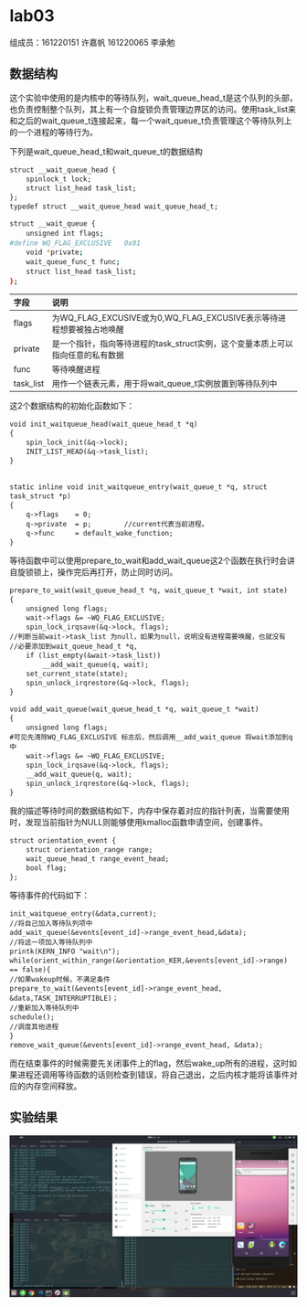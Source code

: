 # lab03
组成员：161220151 许嘉帆 161220065 李承勉

## 数据结构
这个实验中使用的是内核中的等待队列，wait_queue_head_t是这个队列的头部，也负责控制整个队列，其上有一个自旋锁负责管理边界区的访问。使用task_list来和之后的wait_queue_t连接起来，每一个wait_queue_t负责管理这个等待队列上的一个进程的等待行为。

下列是wait_queue_head_t和wait_queue_t的数据结构
```
struct __wait_queue_head {
    spinlock_t lock;
    struct list_head task_list;
};
typedef struct __wait_queue_head wait_queue_head_t;
```

```{.bash bgcolor = "bg"}
struct __wait_queue {
    unsigned int flags;
#define WQ_FLAG_EXCLUSIVE   0x01
    void *private;
    wait_queue_func_t func;
    struct list_head task_list;
};
```
|字段|说明|
|:---|:---|
|flags|为WQ_FLAG_EXCUSIVE或为0,WQ_FLAG_EXCUSIVE表示等待进程想要被独占地唤醒|
|private|是一个指针，指向等待进程的task_struct实例，这个变量本质上可以指向任意的私有数据|
|func|等待唤醒进程|
|task_list|用作一个链表元素，用于将wait_queue_t实例放置到等待队列中|

这2个数据结构的初始化函数如下：
```
void init_waitqueue_head(wait_queue_head_t *q)
{
    spin_lock_init(&q->lock);
    INIT_LIST_HEAD(&q->task_list);
}
```
```

static inline void init_waitqueue_entry(wait_queue_t *q, struct task_struct *p)
{
	q->flags	= 0;
	q->private	= p;        //current代表当前进程。
	q->func		= default_wake_function;
}
```
等待函数中可以使用prepare_to_wait和add_wait_queue这2个函数在执行时会讲自旋锁锁上，操作完后再打开，防止同时访问。
```
prepare_to_wait(wait_queue_head_t *q, wait_queue_t *wait, int state)
{
	unsigned long flags;
	wait->flags &= ~WQ_FLAG_EXCLUSIVE;
	spin_lock_irqsave(&q->lock, flags); 
//判断当前wait->task_list 为null，如果为null，说明没有进程需要唤醒，也就没有
//必要添加到wait_queue_head_t *q,
	if (list_empty(&wait->task_list))
		__add_wait_queue(q, wait);
	set_current_state(state);
	spin_unlock_irqrestore(&q->lock, flags);
}
```
```
void add_wait_queue(wait_queue_head_t *q, wait_queue_t *wait)
{
	unsigned long flags;
#可见先清除WQ_FLAG_EXCLUSIVE 标志后，然后调用__add_wait_queue 将wait添加到q中
	wait->flags &= ~WQ_FLAG_EXCLUSIVE;
	spin_lock_irqsave(&q->lock, flags);
	__add_wait_queue(q, wait);
	spin_unlock_irqrestore(&q->lock, flags);
}
```
我的描述等待时间的数据结构如下，内存中保存着对应的指针列表，当需要使用时，发现当前指针为NULL则能够使用kmalloc函数申请空间，创建事件。
```
struct orientation_event {
	struct orientation_range range;
	wait_queue_head_t range_event_head;
	bool flag;
};
```
等待事件的代码如下：
```
init_waitqueue_entry(&data,current);  
//将自己加入等待队列项中			
add_wait_queue(&events[event_id]->range_event_head,&data); 
//将这一项加入等待队列中
printk(KERN_INFO "wait\n");		
while(orient_within_range(&orientation_KER,&events[event_id]->range) == false){		
//如果wakeup时候，不满足条件
prepare_to_wait(&events[event_id]->range_event_head, &data,TASK_INTERRUPTIBLE)；
//重新加入等待队列中
schedule();     
//调度其他进程
}
remove_wait_queue(&events[event_id]->range_event_head, &data);
```
而在结束事件的时候需要先关闭事件上的flag，然后wake_up所有的进程，这时如果进程还调用等待函数的话则检查到错误，将自己退出，之后内核才能将该事件对应的内存空间释放。
## 实验结果
![实验结果截图：](/lab3/实验结果.png)
